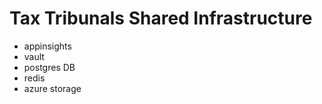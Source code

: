 # Tax Tribunals Shared Infrastructure
     
- appinsights
- vault
- postgres DB
- redis
- azure storage
